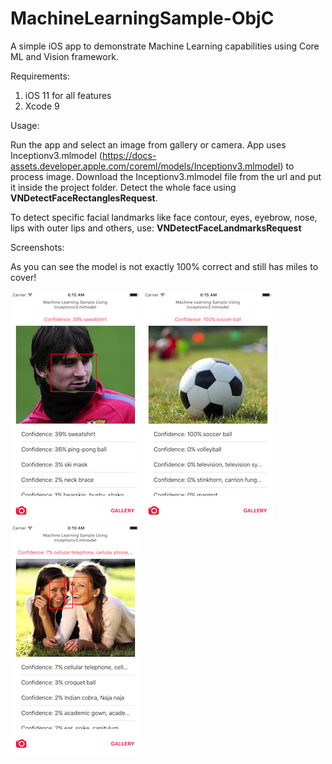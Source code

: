 # MachineLearningSample-ObjC
A simple iOS app to demonstrate Machine Learning capabilities using Core ML and Vision framework.


Requirements:

1. iOS 11 for all features
2. Xcode 9

Usage:

Run the app and select an image from gallery or camera. App uses Inceptionv3.mlmodel (https://docs-assets.developer.apple.com/coreml/models/Inceptionv3.mlmodel)
to process image. Download the Inceptionv3.mlmodel file from the url and put it inside the project folder. Detect the whole face using 
<b>VNDetectFaceRectanglesRequest</b>.

To detect specific facial landmarks like face contour, eyes, eyebrow, nose, lips with outer lips and others, use:
<b>VNDetectFaceLandmarksRequest</b>

Screenshots:

As you can see the model is not exactly 100% correct and still has miles to cover!

![Alt text](/Screenshots/1.png?raw=true "")
![Alt text](/Screenshots/2.png?raw=true "")
![Alt text](/Screenshots/3.png?raw=true "")

